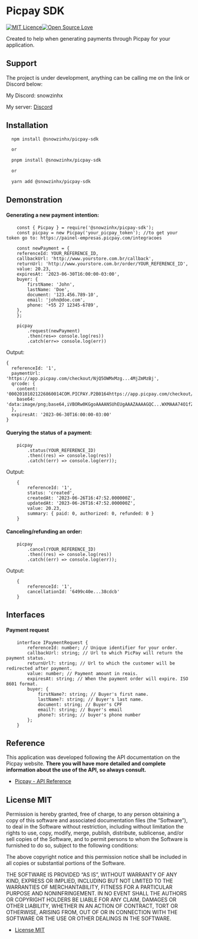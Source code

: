 # Picpay SDK

[![MIT Licence](https://badges.frapsoft.com/os/mit/mit.svg?v=103)](https://opensource.org/licenses/mit-license.php)[![Open Source Love](https://badges.frapsoft.com/os/v2/open-source.png?v=103)](https://github.com/ellerbrock/open-source-badges/)

Created to help when generating payments through Picpay for your application.

## Support

The project is under development, anything can be calling me on the link or Discord below:

My Discord: snowzinhx

My server: [Discord](https://discord.gg/UNZ5jMQdTR)

## Installation

```bash
  npm install @snowzinhx/picpay-sdk

  or

  pnpm install @snowzinhx/picpay-sdk

  or

  yarn add @snowzinhx/picpay-sdk
```

## Demonstration

#### Generating a new payment intention:

```
    const { Picpay } = require('@snowzinhx/picpay-sdk');
    const picpay = new Picpay('your_picpay_token'); //to get your token go to: https://painel-empresas.picpay.com/integracoes

    const newPayment = {
    referenceId: YOUR_REFERENCE_ID,
    callbackUrl: 'http://www.yourstore.com.br/callback',
    returnUrl: 'http://www.yourstore.com.br/order/YOUR_REFERENCE_ID',
    value: 20.23,
    expiresAt: '2023-06-30T16:00:00-03:00',
    buyer: {
        firstName: 'John',
        lastName: 'Doe',
        document: '123.456.789-10',
        email: 'john@doe.com',
        phone: '+55 27 12345-6789',
    },
    };

    picpay
        .request(newPayment)
        .then(res=> console.log(res))
        .catch(err=> console.log(err))
```

Output:

```
{
  referenceId: '1',
  paymentUrl: 'https://app.picpay.com/checkout/NjQ5OWMxMzg...4MjZmMzBj',
  qrcode: {
    content: '00020101021226860014COM.PICPAY.P2B0164https://app.picpay.com/checkout/NjQ5OWMxMzgwYjY4NzkwOGQ4MjZmMzBj...6f30c6304C4C4',
    base64: 'data:image/png;base64,iVBORw0KGgoAAAANSUhEUgAAAZAAAAGQC...WXMAAA74O1fZEAZDi957Kp13GrLnQMBvE1+/v79+wOg4J/TbwDgLcECMgQLyBAs...wT6QAAAABJRU5ErkJggg=='
  },
  expiresAt: '2023-06-30T16:00:00-03:00'
}
```

#### Querying the status of a payment:

```
    picpay
        .status(YOUR_REFERENCE_ID)
        .then((res) => console.log(res))
        .catch((err) => console.log(err));

```

Output:

```
    {
        referenceId: '1',
        status: 'created',
        createdAt: '2023-06-26T16:47:52.000000Z',
        updatedAt: '2023-06-26T16:47:52.000000Z',
        value: 20.23,
        summary: { paid: 0, authorized: 0, refunded: 0 }
    }
```

#### Canceling/refunding an order:

```
    picpay
        .cancel(YOUR_REFERENCE_ID)
        .then((res) => console.log(res))
        .catch((err) => console.log(err));
```

Output:

```
    {
        referenceId: '1',
        cancellationId: '6499c40e...38cdcb'
    }
```

## Interfaces

#### Payment request

```
    interface IPaymentRequest {
        referenceId: number; // Unique identifier for your order.
        callbackUrl: string; // Url to which PicPay will return the payment status.
        returnUrl?: string; // Url to which the customer will be redirected after payment.
        value: number; // Payment amount in reais.
        expiresAt: string; // When the payment order will expire. ISO 8601 format.
        buyer: {
            firstName?: string; // Buyer's first name.
            lastName?: string; // Buyer's last name.
            document: string; // Buyer's CPF
            email?: string; // Buyer's email
            phone?: string; // buyer's phone number
        };
    }

```

## Reference

This application was developed following the API documentation on the Picpay website. **There you will have more detailed and complete information about the use of the API, so always consult.**

- [Picpay - API Reference](https://studio.picpay.com/produtos/e-commerce/checkout/resources/api-reference)

## License MIT

Permission is hereby granted, free of charge, to any person obtaining a copy of this software and associated documentation files (the “Software”), to deal in the Software without restriction, including without limitation the rights to use, copy, modify, merge, publish, distribute, sublicense, and/or sell copies of the Software, and to permit persons to whom the Software is furnished to do so, subject to the following conditions:

The above copyright notice and this permission notice shall be included in all copies or substantial portions of the Software.

THE SOFTWARE IS PROVIDED “AS IS”, WITHOUT WARRANTY OF ANY KIND, EXPRESS OR IMPLIED, INCLUDING BUT NOT LIMITED TO THE WARRANTIES OF MERCHANTABILITY, FITNESS FOR A PARTICULAR PURPOSE AND NONINFRINGEMENT. IN NO EVENT SHALL THE AUTHORS OR COPYRIGHT HOLDERS BE LIABLE FOR ANY CLAIM, DAMAGES OR OTHER LIABILITY, WHETHER IN AN ACTION OF CONTRACT, TORT OR OTHERWISE, ARISING FROM, OUT OF OR IN CONNECTION WITH THE SOFTWARE OR THE USE OR OTHER DEALINGS IN THE SOFTWARE.

- [License MIT](https://lbesson.mit-license.org/)
